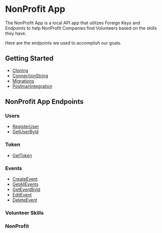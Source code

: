# NonProfit App

The NonProfit App is a local API app that utilizes Foreign Keys and Endpoints to help NonProfit Companies find Volunteers based on the skills they have.

Here are the endpoints we used to accomplish our goals.

## Getting Started
- [Cloning](./MarkdownDocumentation/GettingStarted/Cloning.md)
- [ConnectionString](./MarkdownDocumentation/GettingStarted/ConnectionString.md)
- [Migrations](./MarkdownDocumentation/GettingStarted/Migrations.md)
- [PostmanIntegration](./MarkdownDocumentation/GettingStarted/PostmanIntegration.md)


## NonProfit App Endpoints

### Users
- [RegisterUser](./MarkdownDocumention/Endpoints/User/RegisterUser.md)
- [GetUserById](./MarkdownDocumention/Endpoints/User/GetUserById.md)

### Token
- [GetToken](./MarkdownDocumention/Endpoints/Token/GetToken.md)

### Events
- [CreateEvent](./MarkdownDocumention/Endpoints/Event/CreateEvent.md)
- [GetAllEvents](./MarkdownDocumention/Endpoints/Event/GetAllEvents.md)
- [GetEventById](./MarkdownDocumention/Endpoints/Event/GetEventById.md)
- [EditEvent](./MarkdownDocumention/Endpoints/Event/EditEvent.md)
- [DeleteEvent](./MarkdownDocumention/Endpoints/Event/DeleteEvent.md)

### Volunteer Skills



### NonProfit
